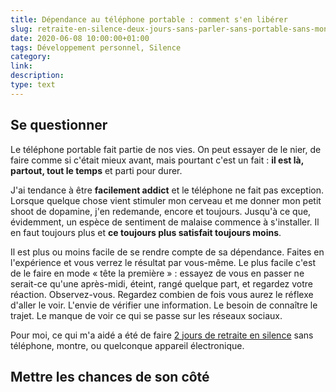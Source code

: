 ```yaml
---
title: Dépendance au téléphone portable : comment s'en libérer
slug: retraite-en-silence-deux-jours-sans-parler-sans-portable-sans-montre
date: 2020-06-08 10:00:00+01:00
tags: Développement personnel, Silence
category: 
link: 
description: 
type: text
---
```


## Se questionner

Le téléphone portable fait partie de nos vies. On peut essayer de le nier, de faire comme si c'était mieux avant, mais pourtant c'est un fait : __il est là, partout, tout le temps__ et parti pour durer.

J'ai tendance à être __facilement addict__ et le téléphone ne fait pas exception. Lorsque quelque chose vient stimuler mon cerveau et me donner mon petit shoot de dopamine, j'en redemande, encore et toujours. Jusqu'à ce que, évidemment, un espèce de sentiment de malaise commence à s'installer. Il en faut toujours plus et __ce toujours plus satisfait toujours moins__.

Il est plus ou moins facile de se rendre compte de sa dépendance. Faites en l'expérience et vous verrez le résultat par vous-même. Le plus facile c'est de le faire en mode « tête la première » : essayez de vous en passer ne serait-ce qu'une après-midi, éteint, rangé quelque part, et regardez votre réaction. Observez-vous. Regardez combien de fois vous aurez le réflexe d'aller le voir. L'envie de vérifier une information. Le besoin de connaître le trajet. Le manque de voir ce qui se passe sur les réseaux sociaux.

Pour moi, ce qui m'a aidé a été de faire [2 jours de retraite en silence](/blog/fr/retraite-en-silence-deux-jours-sans-parler-sans-portable-sans-montre) sans téléphone, montre, ou quelconque appareil électronique.

## Mettre les chances de son côté
